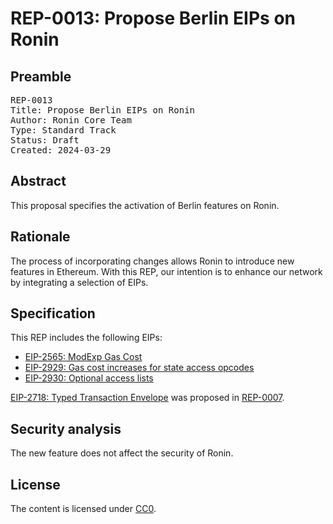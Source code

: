 # REP-0013: Propose Berlin EIPs on Ronin

## Preamble
<pre>
REP-0013
Title: Propose Berlin EIPs on Ronin
Author: Ronin Core Team
Type: Standard Track
Status: Draft
Created: 2024-03-29
</pre>

## Abstract

This proposal specifies the activation of Berlin features on Ronin. 

## Rationale

The process of incorporating changes allows Ronin to introduce new features in Ethereum. With this REP, our intention is to enhance our network by integrating a selection of EIPs.

## Specification

This REP includes the following EIPs:

- [EIP-2565: ModExp Gas Cost](https://eips.ethereum.org/EIPS/eip-2565)
- [EIP-2929: Gas cost increases for state access opcodes](https://eips.ethereum.org/EIPS/eip-2929)
- [EIP-2930: Optional access lists](https://eips.ethereum.org/EIPS/eip-2930) 

[EIP-2718: Typed Transaction Envelope](https://eips.ethereum.org/EIPS/eip-2718) was proposed in [REP-0007](../REP-0007/REP-0007.md).

## Security analysis

The new feature does not affect the security of Ronin.

## License

The content is licensed under [CC0](https://creativecommons.org/publicdomain/zero/1.0/).
